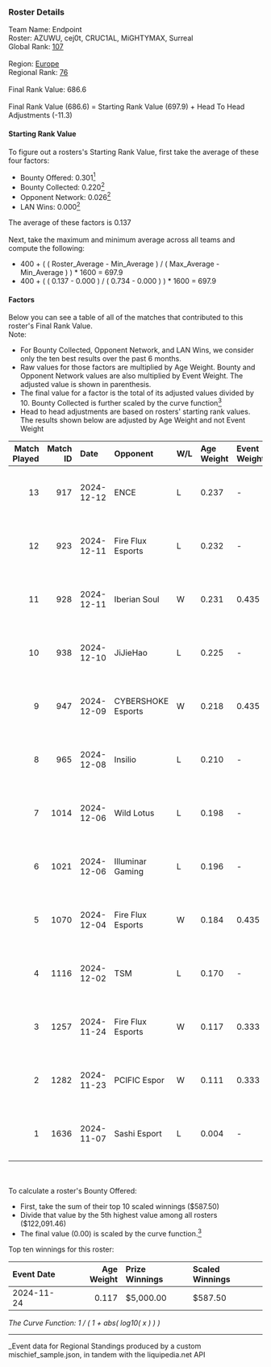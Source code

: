### Roster Details<br />
Team Name: Endpoint<br />
Roster: AZUWU, cej0t, CRUC1AL, MiGHTYMAX, Surreal<br />
Global Rank: [107](../../standings_global_2025_05_05.md)<br />
<br />
Region: [Europe]( ../../standings_europe_2025_05_05.md)<br />
Regional Rank: [76]( ../../standings_europe_2025_05_05.md)<br />
<br />
Final Rank Value:  686.6<br />
<br />
Final Rank Value (686.6) = Starting Rank Value (697.9) + Head To Head Adjustments (-11.3)<br />

#### Starting Rank Value<br />
To figure out a rosters's Starting Rank Value, first take the average of these four factors:<br />
- Bounty Offered: 0.301[<sup>1</sup>](#table2)
- Bounty Collected: 0.220[<sup>2</sup>](#table1)
- Opponent Network: 0.026[<sup>2</sup>](#table1)
- LAN Wins: 0.000[<sup>2</sup>](#table1)

The average of these factors is 0.137<br />
<br />
Next, take the maximum and minimum average across all teams and compute the following:<br />
- 400 + ( ( Roster_Average - Min_Average ) / ( Max_Average - Min_Average ) ) * 1600 = 697.9
- 400 + ( ( 0.137 - 0.000 ) / ( 0.734 - 0.000 ) ) * 1600 = 697.9


#### Factors<br />
Below you can see a table of all of the matches that contributed to this roster's Final Rank Value.<br />
Note:<br />

- For Bounty Collected, Opponent Network, and LAN Wins, we consider only the ten best results over the past 6 months.
- Raw values for those factors are multiplied by Age Weight. Bounty and Opponent Network values are also multiplied by Event Weight. The adjusted value is shown in parenthesis.
- The final value for a factor is the total of its adjusted values divided by 10. Bounty Collected is further scaled by the curve function[<sup>3</sup>](#curveFunction)
- Head to head adjustments are based on rosters' starting rank values. The results shown below are adjusted by Age Weight and not Event Weight
<span id="table1"></span><br />


| Match Played | Match ID | Date       | Opponent           | W/L | Age Weight | Event Weight | Bounty Collected | Opponent Network | LAN Wins  | H2H Adj. | Roster                                    |
| -: | -: | :- | :- | :- | :- | :- | :- | :- | :- | -: | :- |
|           13 |      917 | 2024-12-12 | ENCE               | L   | 0.237      | -            | -                | -                | -         |    -2.61 | AZUWU, cej0t, CRUC1AL, MiGHTYMAX, Surreal |
|           12 |      923 | 2024-12-11 | Fire Flux Esports  | L   | 0.232      | -            | -                | -                | -         |    -2.85 | AZUWU, cej0t, CRUC1AL, MiGHTYMAX, Surreal |
|           11 |      928 | 2024-12-11 | Iberian Soul       | W   | 0.231      | 0.435        | 0.007 (0.001)    | 0.589 (0.059)    | 0 (0.000) |     4.40 | AZUWU, cej0t, CRUC1AL, MiGHTYMAX, Surreal |
|           10 |      938 | 2024-12-10 | JiJieHao           | L   | 0.225      | -            | -                | -                | -         |    -5.19 | AZUWU, cej0t, CRUC1AL, MiGHTYMAX, Surreal |
|            9 |      947 | 2024-12-09 | CYBERSHOKE Esports | W   | 0.218      | 0.435        | 0.014 (0.001)    | 1.000 (0.095)    | 0 (0.000) |     4.59 | AZUWU, cej0t, CRUC1AL, MiGHTYMAX, Surreal |
|            8 |      965 | 2024-12-08 | Insilio            | L   | 0.210      | -            | -                | -                | -         |    -4.64 | AZUWU, cej0t, CRUC1AL, MiGHTYMAX, Surreal |
|            7 |     1014 | 2024-12-06 | Wild Lotus         | L   | 0.198      | -            | -                | -                | -         |    -4.34 | AZUWU, cej0t, CRUC1AL, MiGHTYMAX, Surreal |
|            6 |     1021 | 2024-12-06 | Illuminar Gaming   | L   | 0.196      | -            | -                | -                | -         |    -3.40 | AZUWU, cej0t, CRUC1AL, MiGHTYMAX, Surreal |
|            5 |     1070 | 2024-12-04 | Fire Flux Esports  | W   | 0.184      | 0.435        | 0.006 (0.000)    | 0.866 (0.069)    | 0 (0.000) |     3.51 | AZUWU, cej0t, CRUC1AL, MiGHTYMAX, Surreal |
|            4 |     1116 | 2024-12-02 | TSM                | L   | 0.170      | -            | -                | -                | -         |    -3.96 | AZUWU, cej0t, CRUC1AL, MiGHTYMAX, Surreal |
|            3 |     1257 | 2024-11-24 | Fire Flux Esports  | W   | 0.117      | 0.333        | 0.006 (0.000)    | 0.866 (0.034)    | 0 (0.000) |     2.24 | AZUWU, cej0t, CRUC1AL, MiGHTYMAX, Surreal |
|            2 |     1282 | 2024-11-23 | PCIFIC Espor       | W   | 0.111      | 0.333        | 0.001 (0.000)    | 0.000 (0.000)    | 0 (0.000) |     1.02 | AZUWU, cej0t, CRUC1AL, MiGHTYMAX, Surreal |
|            1 |     1636 | 2024-11-07 | Sashi Esport       | L   | 0.004      | -            | -                | -                | -         |    -0.05 | AZUWU, cej0t, CRUC1AL, MiGHTYMAX, Surreal |

<br />
<span id="table2"></span><br />
To calculate a roster's Bounty Offered:<br />

- First, take the sum of their top 10 scaled winnings ($587.50)
- Divide that value by the 5th highest value among all rosters ($122,091.46)
- The final value (0.00) is scaled by the curve function.[<sup>3</sup>](#curveFunction)

Top ten winnings for this roster:<br />

| Event Date | Age Weight | Prize Winnings | Scaled Winnings |
| :- | -: | :- | :- |
| 2024-11-24 |      0.117 | $5,000.00      | $587.50         |


<span id="curveFunction"></span>_The Curve Function: 1 / ( 1 + abs( log10( x ) ) )_<br />

---
_Event data for Regional Standings produced by a custom mischief_sample.json, in tandem with the liquipedia.net API<br />
